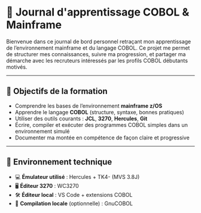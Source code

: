 # 🧠 Journal d'apprentissage COBOL & Mainframe

Bienvenue dans ce journal de bord personnel retraçant mon apprentissage de l’environnement mainframe et du langage COBOL. Ce projet me permet de structurer mes connaissances, suivre ma progression, et partager ma démarche avec les recruteurs intéressés par les profils COBOL débutants motivés.

---

## 🎯 Objectifs de la formation

- Comprendre les bases de l’environnement **mainframe z/OS**
- Apprendre le langage **COBOL** (structure, syntaxe, bonnes pratiques)
- Utiliser des outils courants : **JCL**, **3270**, **Hercules**, **Git**
- Écrire, compiler et exécuter des programmes COBOL simples dans un environnement simulé
- Documenter ma montée en compétence de façon claire et progressive

---

## 🧱 Environnement technique

- 💻 **Émulateur utilisé** : Hercules + TK4- (MVS 3.8J)
- 🖥️ **Éditeur 3270** : WC3270
- 🛠️ **Éditeur local** : VS Code + extensions COBOL
- 🧪 **Compilation locale** (optionnelle) : GnuCOBOL
